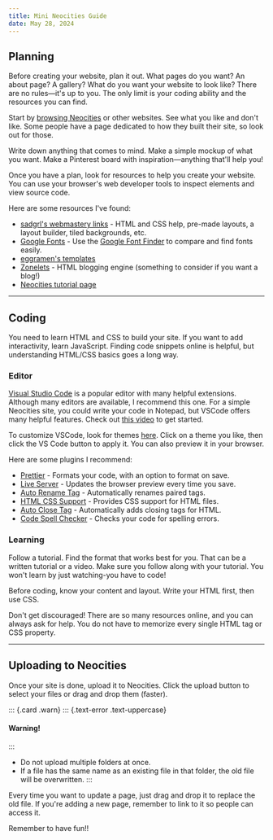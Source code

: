 ```yaml
---
title: Mini Neocities Guide
date: May 28, 2024
---
```


## Planning

Before creating your website, plan it out. What pages do you want? An about page? A gallery? What do you want your website to look like? There are no rules—it's up to you. The only limit is your coding ability and the resources you can find.

Start by [browsing Neocities](https://neocities.org/browse) or other websites. See what you like and don't like. Some people have a page dedicated to how they built their site, so look out for those.

Write down anything that comes to mind. Make a simple mockup of what you want. Make a Pinterest board with inspiration—anything that'll help you!

Once you have a plan, look for resources to help you create your website. You can use your browser's web developer tools to inspect elements and view source code.

Here are some resources I've found:

- [sadgrl's webmastery links](https://goblin-heart.net/sadgrl/webmastery/) - HTML and CSS help, pre-made layouts, a layout builder, tiled backgrounds, etc.
- [Google Fonts](https://fonts.google.com/) - Use the [Google Font Finder](https://jmattthew.github.io/better-font-finder/better-font-finder.html) to compare and find fonts easily.
- [eggramen's templates](https://eggramen.neocities.org/code/css_testpages#templates)
- [Zonelets](https://zonelets.net/) - HTML blogging engine (something to consider if you want a blog!)
- [Neocities tutorial page](https://neocities.org/tutorials)

---

## Coding

You need to learn HTML and CSS to build your site. If you want to add interactivity, learn JavaScript. Finding code snippets online is helpful, but understanding HTML/CSS basics goes a long way.

### Editor

[Visual Studio Code](https://code.visualstudio.com/) is a popular editor with many helpful extensions. Although many editors are available, I recommend this one. For a simple Neocities site, you could write your code in Notepad, but VSCode offers many helpful features. Check out [this video](https://youtu.be/EUJlVYggR1Y?si=LoeVbRudnkp9PfEC) to get started.

To customize VSCode, look for themes [here](https://vscodethemes.com/?language=html). Click on a theme you like, then click the VS Code button to apply it. You can also preview it in your browser.

Here are some plugins I recommend:

- [Prettier](https://marketplace.visualstudio.com/items?itemName=esbenp.prettier-vscode) - Formats your code, with an option to format on save.
- [Live Server](https://marketplace.visualstudio.com/items?itemName=ritwickdey.LiveServer) - Updates the browser preview every time you save.
- [Auto Rename Tag](https://marketplace.visualstudio.com/items?itemName=formulahendry.auto-rename-tag) - Automatically renames paired tags.
- [HTML CSS Support](https://marketplace.visualstudio.com/items?itemName=ecmel.vscode-html-css) - Provides CSS support for HTML files.
- [Auto Close Tag](https://marketplace.visualstudio.com/items?itemName=formulahendry.auto-close-tag) - Automatically adds closing tags for HTML.
- [Code Spell Checker](https://marketplace.visualstudio.com/items?itemName=streetsidesoftware.code-spell-checker) - Checks your code for spelling errors.

### Learning

Follow a tutorial. Find the format that works best for you. That can be a written tutorial or a video. Make sure you follow along with your tutorial. You won't learn by just watching-you have to code!

Before coding, know your content and layout. Write your HTML first, then use CSS.

Don't get discouraged! There are so many resources online, and you can always ask for help. You do not have to memorize every single HTML tag or CSS property.

---

## Uploading to Neocities

Once your site is done, upload it to Neocities. Click the upload button to select your files or drag and drop them (faster).

::: {.card .warn}
::: {.text-error .text-uppercase}
#### Warning!
:::

- Do not upload multiple folders at once.
- If a file has the same name as an existing file in that folder, the old file will be overwritten.
::: 

Every time you want to update a page, just drag and drop it to replace the old file. If you're adding a new page, remember to link to it so people can access it.

Remember to have fun!!
